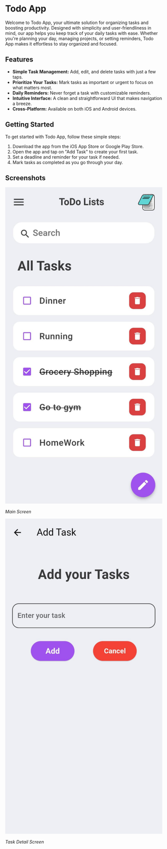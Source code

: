 # Todo App

Welcome to Todo App, your ultimate solution for organizing tasks and boosting productivity. Designed with simplicity and user-friendliness in mind, our app helps you keep track of your daily tasks with ease. Whether you're planning your day, managing projects, or setting reminders, Todo App makes it effortless to stay organized and focused.

## Features

- **Simple Task Management:** Add, edit, and delete tasks with just a few taps.
- **Prioritize Your Tasks:** Mark tasks as important or urgent to focus on what matters most.
- **Daily Reminders:** Never forget a task with customizable reminders.
- **Intuitive Interface:** A clean and straightforward UI that makes navigation a breeze.
- **Cross-Platform:** Available on both iOS and Android devices.

## Getting Started

To get started with Todo App, follow these simple steps:

1. Download the app from the iOS App Store or Google Play Store.
2. Open the app and tap on "Add Task" to create your first task.
3. Set a deadline and reminder for your task if needed.
4. Mark tasks as completed as you go through your day.

## Screenshots

![Todo App Main Screen](assets/Image1.jpg)

_Main Screen_

![Todo App Task Detail](assets/Image2.jpg)

_Task Detail Screen_

